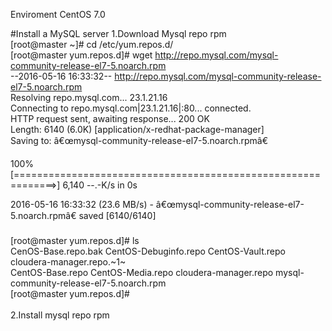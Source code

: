 Enviroment CentOS 7.0

#Install a MySQL server 
1.Download Mysql repo rpm<br>
[root@master ~]# cd /etc/yum.repos.d/<br>
[root@master yum.repos.d]# wget http://repo.mysql.com/mysql-community-release-el7-5.noarch.rpm<br>
--2016-05-16 16:33:32--  http://repo.mysql.com/mysql-community-release-el7-5.noarch.rpm<br>
Resolving repo.mysql.com... 23.1.21.16<br>
Connecting to repo.mysql.com|23.1.21.16|:80... connected.<br>
HTTP request sent, awaiting response... 200 OK<br>
Length: 6140 (6.0K) [application/x-redhat-package-manager]<br>
Saving to: â€œmysql-community-release-el7-5.noarch.rpmâ€<br>

100%[=============================================================>] 6,140       --.-K/s   in 0s     <br> 

2016-05-16 16:33:32 (23.6 MB/s) - â€œmysql-community-release-el7-5.noarch.rpmâ€ saved [6140/6140]<br>
<br>
[root@master yum.repos.d]# ls<br>
CenOS-Base.repo.bak  CentOS-Debuginfo.repo  CentOS-Vault.repo      cloudera-manager.repo.~1~<br>
CentOS-Base.repo     CentOS-Media.repo      cloudera-manager.repo  mysql-community-release-el7-5.noarch.rpm<br>
[root@master yum.repos.d]# <br>
<br>
2.Install mysql repo rpm<br>













